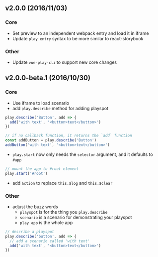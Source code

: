 ## v2.0.0 (2016/11/03)

### Core

- Set preview to an independent webpack entry and load it in iframe
- Update `play entry` syntax to be more similar to react-storybook

### Other

- Update `vue-play-cli` to support new core changes

## v2.0.0-beta.1 (2016/10/30)

### Core

- Use iframe to load scenario
- add `play.describe` method for adding playspot

```js
play.describe('Button', add => {
  add('with text', '<button>text</button>')
})

// if no callback function, it returns the `add` function
const addButton = play.describe('Button')
addButton('with text', '<button>text</button>')
```

- `play.start` now only needs the `selector` argument, and it defaults to `#app`

```js
// mount the app to #root element
play.start('#root')
```

- add `action` to replace `this.$log` and `this.$clear`

### Other

- adjust the buzz words
  - `playspot` is for the thing you `play.describe`
  - `scenario` is a scenario for demonstrating your playspot
  - `play app` is the whole app

```js
// describe a playspot
play.describe('button', add => {
  // add a scenario called 'with text'
  add('with text', '<button>text</button>')
})
```
